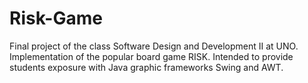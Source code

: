 # Risk-Game
Final project of the class Software Design and Development II at UNO. Implementation of the popular board game RISK. Intended to provide students exposure with Java graphic frameworks Swing and AWT.
